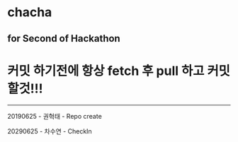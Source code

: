 # chacha
for Second of Hackathon
-----
# 커밋 하기전에 항상 fetch 후 pull 하고 커밋할것!!!
-----

20190625 - 권혁태 - Repo create

20290625 - 차수연 - CheckIn
